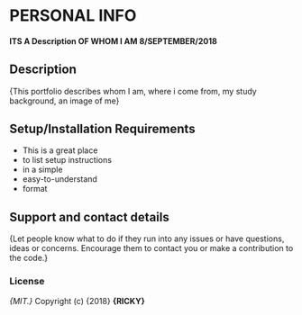 # PERSONAL INFO
#### ITS A Description OF WHOM I AM 8/SEPTEMBER/2018
## Description
{This portfolio describes whom I am, where i come from, my study background, an image of me}
## Setup/Installation Requirements
* This is a great place
* to list setup instructions
* in a simple
* easy-to-understand
* format
## Support and contact details
{Let people know what to do if they run into any issues or have questions, ideas or concerns.  Encourage them to contact you or make a contribution to the code.}
### License
*{MIT.}*
Copyright (c) {2018} **{RICKY}**
